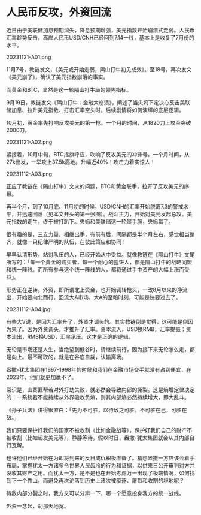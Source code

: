 # 人民币反攻，外资回流

近日由于美联储加息预期消失，降息预期增强，美元指数开始崩溃式走弱。人民币汇率趁势反击，离岸人民币USD/CNH已经回到7.14一线，基本上是收复了7月份的水平。

20231121-A01.png

11月7号，教链发文，《美元或开始走弱，隔山打牛初见成效》。至18号，再次发文《美元崩了》，确认了美元指数崩落的事实。

而黄金和BTC，显然是这一轮隔山打牛局的领先指标。

9月19日，教链发文《隔山打牛：金融大崩溃》，阐述了当央妈下定决心反击美联储加息、拉升美元指数、打击汇率空头时，后续剧情将如何演绎的底层逻辑。

10月初，黄金率先打响反攻美元的第一枪。一个月的时间，从1820刀上攻至突破2000刀。

20231121-A02.png

紧接着，10月中旬，BTC摇旗呼应，吹响了反攻美元的冲锋号。一个月时间，从27k出发，一举攻上37.5k高地。升幅近40%！攻击力着实惊人！

20231112-A03.png

正应了教链在《隔山打牛》文末的问题，BTC和黄金联手，拉开了反攻美元的序幕。

再半个月，到了10月底、11月初的时候，USD/CNH的汇率开始脱离7.3的警戒水平，并迅速回落（见本文开头的第一张图）。战斗主力，开始对美元发起总攻。美元指数的走牛，终于被打趴下。央妈和美联储这一轮掰手腕，央妈赢了。

很有趣的是，三支力量，相继出手，有前有后，间隔都是半个月左右，感觉相当整齐，就像一只纪律严明的队伍，在彼此策应和协同！

早早认清形势，站对队伍的人，已经开始从中受益。就像教链在《隔山打牛》文尾所写的：「每一个黄金的购买者，每一个耐心的囤饼人，都是隔山打牛的战略同盟和统一阵线。而所有参与这个统一阵线的人，都将通过手中资产的大幅上涨而受益」。

形势正在逆转。外资，即所谓北上资金，也开始调转枪头，一改8月以来的净流出，开始要向北而行，回流大A市场。大A的至暗时刻，可能是快要过去了。

20231112-A04.jpg

有些大V说，是因为汇率升了，外资才调头的。其实教链倒是觉得，这可能是倒因为果了。因为外资调头，才推升了汇率。资本流入，USD换RMB，汇率提振；资本流出，RMB换USD，汇率承压。这才是正确的逻辑。

无论是市场还是人生，当绝望到低谷时，请继续前行，因为接下来无论怎么走，都是向上。最不可取的，就是在谷底自裁，认输离场。

盎撒-犹太集团在1997-1998年的时候和我们在金融市场交手就没有占到便宜，在2023年，他们就更加赢不了。

常识是，山寨匪帮若对外打劫失败，就必然会导致内部的撕裂。这是熵增定律决定的：一系统若不能持续从外界吸收负熵，则其内部熵必然持续增大，即大乱斗。

《孙子兵法》讲得很直白：「先为不可胜，以待敌之可胜。不可胜在己，可胜在敌。」

我们只要保护好我们的国家不被收割（比如金融战等），保护好我们自己的财产不被收割（比如超发美元等），静静等待，假以时日，盎撒-犹太集团就会从其内部自行瓦解。

也许他们已经开始在为即将到来的反目成仇积极准备了。猜想盎撒一方应该会着手布局，掌握犹太一方诸多令世界人民齿冷的行为和证据，以供来日公开审判对方并没收其财产之用。而犹太一方，是不是也在开始考虑万一出现了极端情况，如何找到下一个靠山，而避免再次沦落到历史上诸次被驱逐、屠戮和收割的境地呢？

待敌内部分裂之时，我方又可以分辨一下，哪一个愿意投身我方的统一战线。

外资一念起，刹那天地宽。
